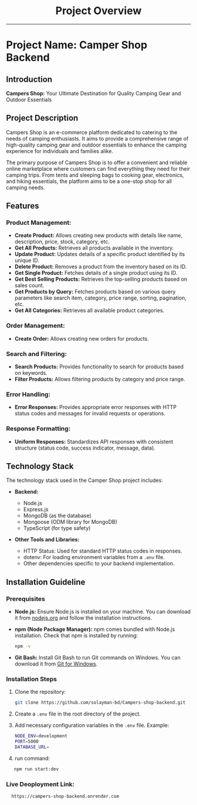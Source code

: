 <div align="center">
  <h1>Project Overview</h1>
</div>

---

# Project Name: Camper Shop Backend

## Introduction

**Campers Shop:** Your Ultimate Destination for Quality Camping Gear and Outdoor Essentials

## Project Description

Campers Shop is an e-commerce platform dedicated to catering to the needs of camping enthusiasts. It aims to provide a comprehensive range of high-quality camping gear and outdoor essentials to enhance the camping experience for individuals and families alike.

The primary purpose of Campers Shop is to offer a convenient and reliable online marketplace where customers can find everything they need for their camping trips. From tents and sleeping bags to cooking gear, electronics, and hiking essentials, the platform aims to be a one-stop shop for all camping needs.

## Features

### Product Management:

- **Create Product:** Allows creating new products with details like name, description, price, stock, category, etc.
- **Get All Products:** Retrieves all products available in the inventory.
- **Update Product:** Updates details of a specific product identified by its unique ID.
- **Delete Product:** Removes a product from the inventory based on its ID.
- **Get Single Product:** Fetches details of a single product using its ID.
- **Get Best Selling Products:** Retrieves the top-selling products based on sales count.
- **Get Products by Query:** Fetches products based on various query parameters like search item, category, price range, sorting, pagination, etc.
- **Get All Categories:** Retrieves all available product categories.

### Order Management:

- **Create Order:** Allows creating new orders for products.

### Search and Filtering:

- **Search Products:** Provides functionality to search for products based on keywords.
- **Filter Products:** Allows filtering products by category and price range.

### Error Handling:

- **Error Responses:** Provides appropriate error responses with HTTP status codes and messages for invalid requests or operations.

### Response Formatting:

- **Uniform Responses:** Standardizes API responses with consistent structure (status code, success indicator, message, data).

## Technology Stack

The technology stack used in the Camper Shop project includes:

- **Backend:**

  - Node.js
  - Express.js
  - MongoDB (as the database)
  - Mongoose (ODM library for MongoDB)
  - TypeScript (for type safety)

- **Other Tools and Libraries:**
  - HTTP Status: Used for standard HTTP status codes in responses.
  - dotenv: For loading environment variables from a `.env` file.
  - Other dependencies specific to your backend implementation.

## Installation Guideline

### Prerequisites

- **Node.js:** Ensure Node.js is installed on your machine. You can download it from [nodejs.org](https://nodejs.org/) and follow the installation instructions.

- **npm (Node Package Manager):** npm comes bundled with Node.js installation. Check that npm is installed by running:
  ```bash
  npm -v
  ```
- **Git Bash:** Install Git Bash to run Git commands on Windows. You can download it from [Git for Windows](https://gitforwindows.org/).

### Installation Steps

1. Clone the repository:

   ```bash
   git clone https://github.com/solayman-bd/Campers-shop-backend.git

   ```

2. Create a `.env` file in the root directory of the project.
3. Add necessary configuration variables in the `.env` file.
   Example:
   ```bash
   NODE_ENV=development
   PORT=5000
   DATABASE_URL=
   ```
4. run command:

```bash
   npm run start:dev

```

### Live Deoployment Link:

```bash
  https://campers-shop-backend.onrender.com

```
